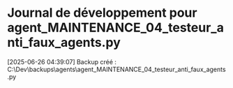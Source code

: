 # Journal de développement pour agent_MAINTENANCE_04_testeur_anti_faux_agents.py

[2025-06-26 04:39:07] Backup créé : C:\Dev\backups\agents\agent_MAINTENANCE_04_testeur_anti_faux_agents.py
